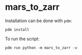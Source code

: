 # mars_to_zarr

Installation can be done with `pdm`:
```shell
pdm install
```
To run the script:
```shell
pdm run python -m mars_to_zarr -v
```
